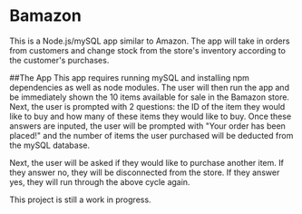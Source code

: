 # Bamazon

This is a Node.js/mySQL app similar to Amazon. The app will take in orders from customers and change stock from the store's inventory according to the customer's purchases. 

##The App
This app requires running mySQL and installing npm dependencies as well as node modules. The user will then run the app and be immediately shown the 10 items available for sale in the Bamazon store. Next, the user is prompted with 2 questions: the ID of the item they would like to buy and how many of these items they would like to buy. Once these answers are inputed, the user will be prompted with "Your order has been placed!" and the number of items the user purchased will be deducted from the mySQL database.

Next, the user will be asked if they would like to purchase another item. If they answer no, they will be disconnected from the store. If they answer yes, they will run through the above cycle again.



This project is still a work in progress.

